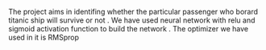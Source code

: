 The project aims in identifing whether the particular passenger who borard titanic ship will survive or not .
We have used neural network with relu and sigmoid activation function to build the network .
The optimizer we have used in it is RMSprop 
